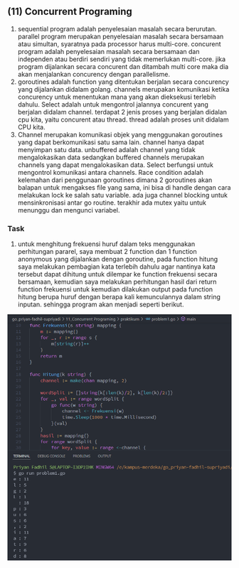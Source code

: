 ## (11) Concurrent Programing

1. sequential program adalah penyelesaian masalah secara berurutan. parallel program merupakan penyelesaian masalah secara bersamaan atau simultan, syaratnya pada processor harus multi-core. concurent program adalah penyelesaian masalah secara bersamaan dan independen atau berdiri sendiri yang tidak memerlukan multi-core. jika program dijalankan secara concurent dan ditambah multi core maka dia akan menjalankan concurency dengan parallelisme.
2. goroutines adalah function yang ditentukan berjalan secara concurency yang dijalankan didalam golang. channels merupakan komunikasi ketika concurency untuk menentukan mana yang akan dieksekusi terlebih dahulu. Select adalah untuk mengontrol jalannya concurent yang berjalan didalam channel. terdapat 2 jenis proses yang berjalan didalan cpu kita, yaitu concurent atau thread. thread adalah proses unit didalam CPU kita.
3. Channel merupakan komunikasi objek yang menggunakan goroutines yang dapat berkomunikasi satu sama lain. channel hanya dapat menyimpan satu data. unbuffered adalah channel yang tidak mengalokasikan data sedangkan buffered channels merupakan channels yang dapat mengalokasikan data. Select berfungsi untuk mengontrol komunikasi antara channels. Race condition adalah kelemahan dari penggunaan goroutines dimana 2 goroutines akan balapan untuk mengakses file yang sama, ini bisa di handle dengan cara melakukan lock ke salah satu variable. ada juga channel blocking untuk mensinkronisasi antar go routine. terakhir ada mutex yaitu untuk menunggu dan mengunci variabel.

### Task

1. untuk menghitung frekuensi huruf dalam teks menggunakan perhitungan pararel, saya membuat 2 function dan 1 function anonymous yang dijalankan dengan goroutine, pada function hitung saya melakukan pembagian kata terlebih dahulu agar nantinya kata tersebut dapat dihitung untuk dilempar ke function frekuensi secara bersamaan, kemudian saya melakukan perhitungan hasil dari return function frekuensi untuk kemudian dilakukan output pada function hitung berupa huruf dengan berapa kali kemunculannya dalam string inputan. sehingga program akan menjadi seperti berikut.
<img src="screenshots/SS problem 1.PNG">